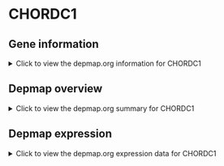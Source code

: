 <h1>CHORDC1</h1>

<h2>Gene information</h2>
<details>
  <summary>Click to view the depmap.org information for CHORDC1</summary>
  <iframe src="https://depmap.org/portal/gene/CHORDC1?tab=about" style="border:none;width:100%;height:800px"></iframe>
</details>

<h2>Depmap overview</h2>
<details>
  <summary>Click to view the depmap.org summary for CHORDC1</summary>
  <iframe src="https://depmap.org/portal/gene/CHORDC1?tab=overview" style="border:none;width:100%;height:800px"></iframe>
</details>

<h2>Depmap expression</h2>
<details>
  <summary>Click to view the depmap.org expression data for CHORDC1</summary>
  <iframe src="https://depmap.org/portal/gene/CHORDC1?tab=characterization" style="border:none;width:100%;height:800px"></iframe>
</details>


<!--
<h2>Reactome Pathway diagram</h2>
PNAME
-->



